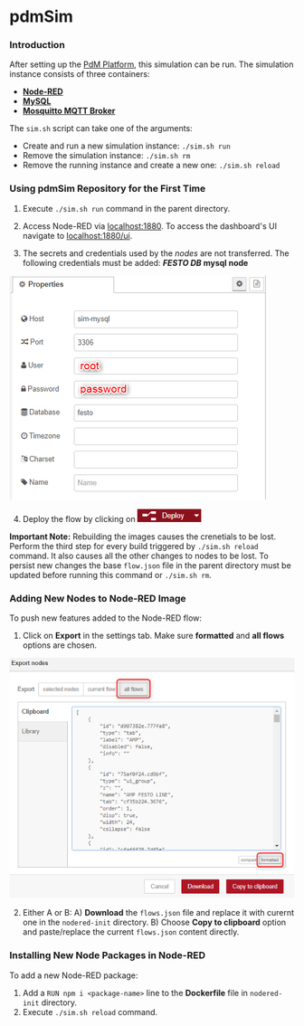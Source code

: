 # pdmSim
### Introduction
After setting up the [PdM Platform](https://github.com/fash-aryan/pdmPlatform), this simulation can be run. The simulation instance consists of three containers:
* **[Node-RED](https://hub.docker.com/r/nodered/node-red)**
* **[MySQL](https://hub.docker.com/_/mysql)**
* **[Mosquitto MQTT Broker](https://hub.docker.com/_/eclipse-mosquitto)**

The `sim.sh` script can take one of the arguments:
* Create and run a new simulation instance: `./sim.sh run`
* Remove the simulation instance: `./sim.sh rm`
* Remove the running instance and create a new one: `./sim.sh reload`

### Using pdmSim Repository for the First Time
1. Execute `./sim.sh run` command in the parent directory.

2. Access Node-RED via [localhost:1880](http://localhost:1880). To access the dashboard's UI navigate to [localhost:1880/ui](http://localhost:1880/ui).

3. The secrets and credentials used by the *nodes* are not transferred. The following credentials must be added:
***FESTO DB* mysql node**
<img src="figures/node-red_festo_mysql-db.png">

4. Deploy the flow by clicking on <img src="figures/node-red_deploy_button.png">

**Important Note:** Rebuilding the images causes the crenetials to be lost. Perform the third step for every build triggered by `./sim.sh reload` command. It also causes all the other changes to nodes to be lost. To persist new changes the base `flow.json` file in the parent directory must be updated before running this command or `./sim.sh rm`.

### Adding New Nodes to Node-RED Image
To push new features added to the Node-RED flow:
1. Click on **Export** in the settings tab. Make sure **formatted** and **all flows** options are chosen.
<img src="figures/node-red_export.png">

2. Either A or B:
A) **Download** the `flows.json` file and replace it with curernt one in the `nodered-init` directory.
B) Choose **Copy to clipboard** option and paste/replace the current `flows.json` content directly.

### Installing New Node Packages in Node-RED
To add a new Node-RED package:
1. Add a `RUN npm i <package-name>` line to the **Dockerfile** file in `nodered-init` directory.
2. Execute `./sim.sh reload` command.
